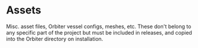 # Assets
Misc. asset files, Orbiter vessel configs, meshes, etc.
These don't belong to any specific part of the project but must be included in releases, and copied into the Orbiter directory on installation.
